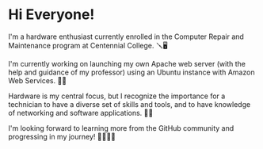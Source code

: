 # Hi Everyone!

I'm a hardware enthusiast currently enrolled in the Computer Repair and Maintenance program at Centennial College. 🪛🖥️

I'm currently working on launching my own Apache web server (with the help and guidance of my professor) using an Ubuntu instance with Amazon Web Services. 🔧🌐

Hardware is my central focus, but I recognize the importance for a technician to have a diverse set of skills and tools, and to have knowledge of networking and software applications. 🔨🧰

I'm looking forward to learning more from the GitHub community and progressing in my journey! 👨‍💻👨‍🔧


<!--
**TDS-CNET204/TDS-CNET204** is a ✨ _special_ ✨ repository because its `README.md` (this file) appears on your GitHub profile.

Here are some ideas to get you started:

- 🔭 I’m currently working on ...
- 🌱 I’m currently learning ...
- 👯 I’m looking to collaborate on ...
- 🤔 I’m looking for help with ...
- 💬 Ask me about ...
- 📫 How to reach me: ...
- 😄 Pronouns: ...
- ⚡ Fun fact: ...
-->
